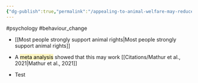 ```yaml
---
{"dg-publish":true,"permalink":"/appealing-to-animal-welfare-may-reduce-meat-consumption/","tags":["#psychology","#behaviour_change"],"created":"2025-10-23T17:42:47.945+01:00","updated":"2025-10-23T18:06:08.738+01:00"}
---
```


#psychology #behaviour_change 

- [[Most people strongly support animal rights\|Most people strongly support animal rights]]

- A <mark style="background: #FFF3A3A6;">meta analysis</mark> showed that this may work [[Citations/Mathur et al., 2021\|Mathur et al., 2021]]
- Test 

